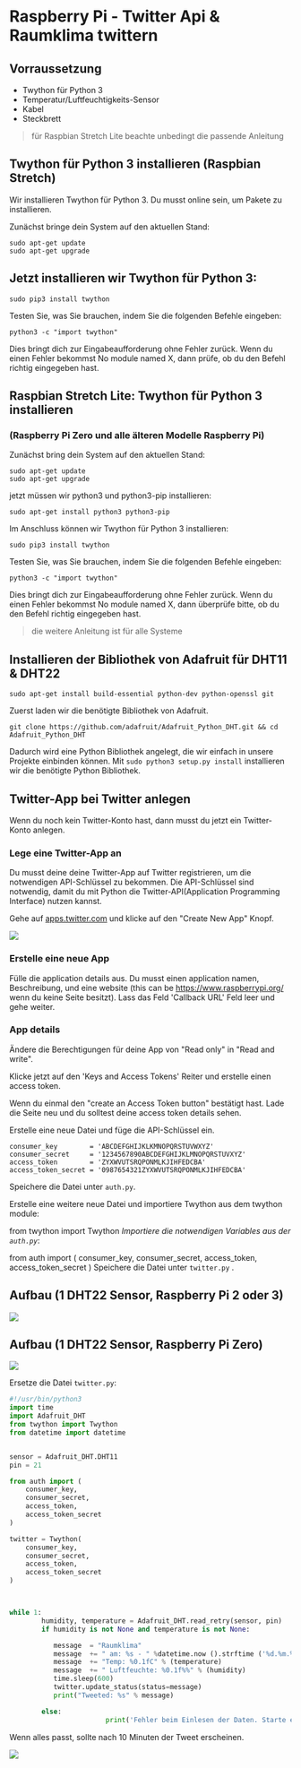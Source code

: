 # Raspberry Pi - Twitter Api & Raumklima twittern

## Vorraussetzung

* Twython für Python 3
* Temperatur/Luftfeuchtigkeits-Sensor
* Kabel
* Steckbrett

> für Raspbian Stretch Lite beachte unbedingt die passende Anleitung

## Twython für Python 3 installieren (Raspbian Stretch)
Wir installieren Twython für Python 3.
Du musst online sein, um Pakete zu installieren.

Zunächst bringe dein System auf den aktuellen Stand:
```
sudo apt-get update
sudo apt-get upgrade
```
## Jetzt installieren wir Twython für Python 3:

`sudo pip3 install twython`

Testen Sie, was Sie brauchen, indem Sie die folgenden Befehle eingeben:

`python3 -c "import twython"`

Dies bringt dich zur Eingabeaufforderung ohne Fehler zurück. Wenn du einen Fehler bekommst No module named X, dann prüfe, ob du den Befehl richtig eingegeben hast.

## Raspbian Stretch Lite: Twython für Python 3 installieren
### (Raspberry Pi Zero und alle älteren Modelle Raspberry Pi)

Zunächst bring dein System auf den aktuellen Stand:

```
sudo apt-get update
sudo apt-get upgrade
```

jetzt müssen wir python3 und python3-pip installieren:

`sudo apt-get install python3 python3-pip`

Im Anschluss können wir Twython für Python 3 installieren:

`sudo pip3 install twython`

Testen Sie, was Sie brauchen, indem Sie die folgenden Befehle eingeben:

`python3 -c "import twython"`

Dies bringt dich zur Eingabeaufforderung ohne Fehler zurück. Wenn du einen Fehler bekommst No module named X, dann überprüfe bitte, ob du den Befehl richtig eingegeben hast.

> die weitere Anleitung ist für alle Systeme

## Installieren der Bibliothek von Adafruit für DHT11 & DHT22

`sudo apt-get install build-essential python-dev python-openssl git`

Zuerst laden wir die benötigte Bibliothek von Adafruit.

`git clone https://github.com/adafruit/Adafruit_Python_DHT.git && cd Adafruit_Python_DHT`

Dadurch wird eine Python Bibliothek angelegt, die wir einfach in unsere Projekte einbinden können.
Mit `sudo python3 setup.py install` installieren wir die benötigte Python Bibliothek.

## Twitter-App bei Twitter anlegen
Wenn du noch kein Twitter-Konto hast, dann musst du jetzt ein Twitter-Konto anlegen.

### Lege eine Twitter-App an

Du musst deine deine Twitter-App auf Twitter registrieren, um die notwendigen API-Schlüssel zu bekommen. Die API-Schlüssel sind notwendig, damit du mit Python die Twitter-API(Application Programming Interface) nutzen kannst.

Gehe auf [apps.twitter.com](https://apps.twitter.com) und klicke auf den "Create New App" Knopf.

![](images/create-button.png)

### Erstelle eine neue App

Fülle die application details aus. Du musst einen application namen, Beschreibung, und eine website (this can be https://www.raspberrypi.org/ wenn du keine Seite besitzt). Lass das Feld 'Callback URL' Feld leer und gehe weiter.

### App details

Ändere die Berechtigungen für deine App von "Read only" in "Read and write".

Klicke jetzt auf den 'Keys and Access Tokens' Reiter und erstelle einen access token.

Wenn du einmal den "create an Access Token button" bestätigt hast. Lade die Seite neu und du solltest deine access token details sehen.

Erstelle eine neue Datei und füge die API-Schlüssel
ein.

```
consumer_key        = 'ABCDEFGHIJKLKMNOPQRSTUVWXYZ'
consumer_secret     = '1234567890ABCDEFGHIJKLMNOPQRSTUVXYZ'
access_token        = 'ZYXWVUTSRQPONMLKJIHFEDCBA'
access_token_secret = '0987654321ZYXWVUTSRQPONMLKJIHFEDCBA'
```

Speichere die Datei unter `auth.py`.

Erstelle eine weitere neue Datei und importiere Twython aus dem twython module:

from twython import Twython
_Importiere die notwendigen Variables aus der `auth.py`_:

from auth import (
    consumer_key,
    consumer_secret,
    access_token,
    access_token_secret
)
Speichere die Datei unter `twitter.py` .

## Aufbau (1 DHT22 Sensor, Raspberry Pi 2 oder 3)

![](images/dht22_raspberrypi_3_Steckplatine.png)

## Aufbau (1 DHT22 Sensor, Raspberry Pi Zero)

![](images/dht22_raspberrypi_zero_Steckplatine.png)

Ersetze die Datei `twitter.py`:
```python
#!/usr/bin/python3
import time
import Adafruit_DHT
from twython import Twython
from datetime import datetime


sensor = Adafruit_DHT.DHT11
pin = 21

from auth import (
    consumer_key,
    consumer_secret,
    access_token,
    access_token_secret
)

twitter = Twython(
    consumer_key,
    consumer_secret,
    access_token,
    access_token_secret
)



while 1:
        humidity, temperature = Adafruit_DHT.read_retry(sensor, pin)                   
        if humidity is not None and temperature is not None:

           message  = "Raumklima"
           message  += " am: %s - " %datetime.now ().strftime ('%d.%m.%Y um %H:%M Uhr')
           message  += "Temp: %0.1fC" % (temperature)
           message  += " Luftfeuchte: %0.1f%%" % (humidity)
           time.sleep(600)
           twitter.update_status(status=message)
           print("Tweeted: %s" % message)

        else:
                        print('Fehler beim Einlesen der Daten. Starte einen weiteren Versuch!')

```
Wenn alles passt, sollte nach 10 Minuten der Tweet erscheinen.

![](images/tweet.png)
